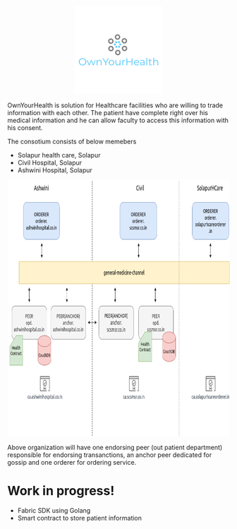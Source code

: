
<p align="center">
  <img width="200" height="200" src="https://raw.githubusercontent.com/ashishbabar/ownyourhealth/main/logo_200x200.png">
</p>

OwnYourHealth is solution for Healthcare facilities who are willing to trade information with each other. The patient have complete right over his medical information and he can allow faculty to access this information with his consent.

The consotium consists of below memebers
  - Solapur health care, Solapur
  - Civil Hospital, Solapur
  - Ashwini Hospital, Solapur
<p align="center">
  <img width="800" height="580" src="https://github.com/ashishbabar/ownyourhealth/blob/main/network-diagram.png">
</p>

Above organization will have one endorsing peer (out patient department) responsible for endorsing transanctions, an anchor peer dedicated for gossip and one orderer for ordering service.

# Work in progress!

  - Fabric SDK using Golang
  - Smart contract to store patient information

